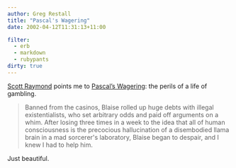 ```yaml
---
author: Greg Restall
title: "Pascal's Wagering"
date: 2002-04-12T11:31:13+11:00

filter:
  - erb
  - markdown
  - rubypants
dirty: true
---
```


<p><a href="http://scottraymond.net/">Scott Raymond</a> points me to <a href="http://www.themorningnews.org/archives/stories/pascals_wagering.shtml">Pascal&#8217s Wagering</a>:  the perils of a life of gambling.</p>
<blockquote class="stamp">
Banned from the casinos, Blaise rolled up huge debts with illegal existentialists, who set arbitrary odds and paid off arguments on a whim. After losing three times in a week to the idea that all of human consciousness is the precocious hallucination of a disembodied llama brain in a mad sorcerer's laboratory, Blaise began to despair, and I knew I had to help him.
</blockquote>
<p>Just beautiful.</p>






